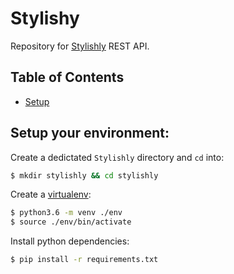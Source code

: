 # Stylishy

Repository for [Stylishly](http://stylishly.us/) REST API.


## Table of Contents

- [Setup](#setup-your-environment)

## Setup your environment:

Create a dedictated `Stylishly` directory and `cd` into:

```sh
$ mkdir stylishly && cd stylishly
```

Create a [virtualenv](https://docs.python.org/3/library/venv.html):

```sh
$ python3.6 -m venv ./env
$ source ./env/bin/activate
```

Install python dependencies:

```sh
$ pip install -r requirements.txt
```
